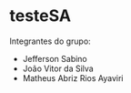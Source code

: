 # testeSA


Integrantes do grupo:
- Jefferson Sabino
- João Vitor da Silva
- Matheus Abriz Rios Ayaviri
